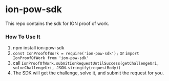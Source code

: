 # ion-pow-sdk

This repo contains the sdk for ION proof of work.

### How To Use It

1. npm install ion-pow-sdk
1. `const IonProofOfWork = require('ion-pow-sdk');` or `import IonProofOfWork from 'ion-pow-sdk'`
1. call `IonProofOfWork.submitIonRequestUntilSuccess(getChallengeUri, solveChallengeUri, JSON.stringify(requestBody))`
1. The SDK will get the challenge, solve it, and submit the request for you.